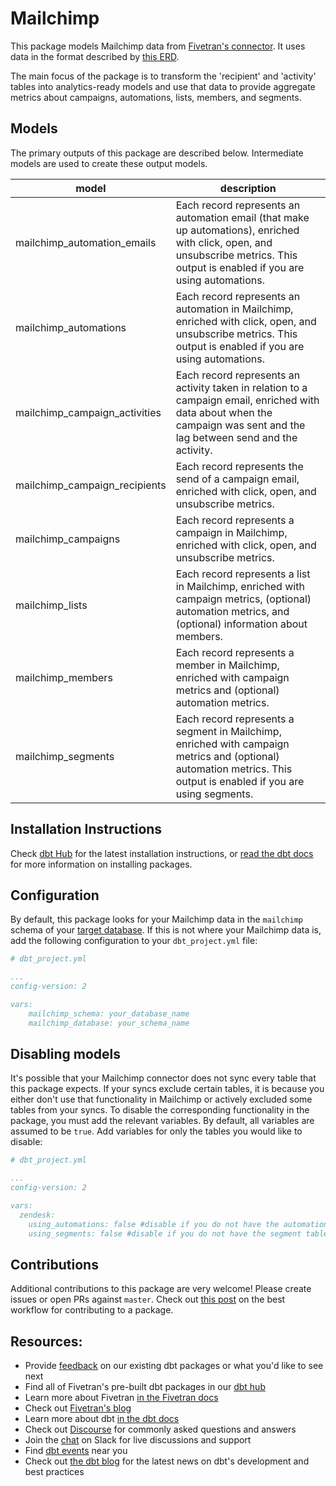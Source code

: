 # Mailchimp 

This package models Mailchimp data from [Fivetran's connector](https://fivetran.com/docs/applications/mailchimp). It uses data in the format described by [this ERD](https://docs.google.com/presentation/d/1i8JjWRgP4bDcL-TYv5flABglA_aOBXxA_OF-j1hsDcM/edit#slide=id.g244d368397_0_1).

The main focus of the package is to transform the 'recipient' and 'activity' tables into analytics-ready models and use that data to provide aggregate metrics about campaigns, automations, lists, members, and segments.

## Models

The primary outputs of this package are described below. Intermediate models are used to create these output models.

| model                         | description                                                                                                                                                              |
| ----------------------------- | ------------------------------------------------------------------------------------------------------------------------------------------------------------------------ |
| mailchimp_automation_emails   | Each record represents an automation email (that make up automations), enriched with click, open, and unsubscribe metrics. This output is enabled if you are using automations.       |
| mailchimp_automations         | Each record represents an automation in Mailchimp, enriched with click, open, and unsubscribe metrics. This output is enabled if you are using automations.                            |
| mailchimp_campaign_activities | Each record represents an activity taken in relation to a campaign email, enriched with data about when the campaign was sent and the lag between send and the activity. |
| mailchimp_campaign_recipients | Each record represents the send of a campaign email, enriched with click, open, and unsubscribe metrics.                                                                  |
| mailchimp_campaigns           | Each record represents a campaign in Mailchimp, enriched with click, open, and unsubscribe metrics.                                                                       |
| mailchimp_lists               | Each record represents a list in Mailchimp, enriched with campaign metrics, (optional) automation metrics, and (optional) information about members.                               |
| mailchimp_members             | Each record represents a member in Mailchimp, enriched with campaign metrics and (optional) automation metrics.                                                        |
| mailchimp_segments            | Each record represents a segment in Mailchimp, enriched with campaign metrics and (optional) automation metrics. This output is enabled if you are using segments.                  |

## Installation Instructions
Check [dbt Hub](https://hub.getdbt.com/) for the latest installation instructions, or [read the dbt docs](https://docs.getdbt.com/docs/package-management) for more information on installing packages.

## Configuration
By default, this package looks for your Mailchimp data in the `mailchimp` schema of your [target database](https://docs.getdbt.com/docs/running-a-dbt-project/using-the-command-line-interface/configure-your-profile). If this is not where your Mailchimp data is, add the following configuration to your `dbt_project.yml` file:

```yml
# dbt_project.yml

...
config-version: 2

vars:
    mailchimp_schema: your_database_name
    mailchimp_database: your_schema_name
```

## Disabling models

It's possible that your Mailchimp connector does not sync every table that this package expects. If your syncs exclude certain tables, it is because you either don't use that functionality in Mailchimp or actively excluded some tables from your syncs. To disable the corresponding functionality in the package, you must add the relevant variables. By default, all variables are assumed to be `true`. Add variables for only the tables you would like to disable:  

```yml
# dbt_project.yml

...
config-version: 2

vars:
  zendesk:
    using_automations: false #disable if you do not have the automation_email, automation_email, or automation_recipient_activity tables
    using_segments: false #disable if you do not have the segment table
```

## Contributions

Additional contributions to this package are very welcome! Please create issues
or open PRs against `master`. Check out 
[this post](https://discourse.getdbt.com/t/contributing-to-a-dbt-package/657) 
on the best workflow for contributing to a package.

## Resources:
- Provide [feedback](https://www.surveymonkey.com/r/DQ7K7WW) on our existing dbt packages or what you'd like to see next
- Find all of Fivetran's pre-built dbt packages in our [dbt hub](https://hub.getdbt.com/fivetran/)
- Learn more about Fivetran [in the Fivetran docs](https://fivetran.com/docs)
- Check out [Fivetran's blog](https://fivetran.com/blog)
- Learn more about dbt [in the dbt docs](https://docs.getdbt.com/docs/introduction)
- Check out [Discourse](https://discourse.getdbt.com/) for commonly asked questions and answers
- Join the [chat](http://slack.getdbt.com/) on Slack for live discussions and support
- Find [dbt events](https://events.getdbt.com) near you
- Check out [the dbt blog](https://blog.getdbt.com/) for the latest news on dbt's development and best practices